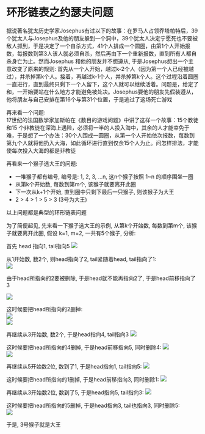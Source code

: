 # 环形链表之约瑟夫问题

据说著名犹太历史学家Josephus有过以下的故事：在罗马人占领乔塔帕特后，39 个犹太人与Josephus及他的朋友躲到一个洞中，39个犹太人决定宁愿死也不要被敌人抓到，于是决定了一个自杀方式，41个人排成一个圆圈，由第1个人开始报数，每报数到第3人该人就必须自杀，然后再由下一个重新报数，直到所有人都自杀身亡为止。然而Josephus 和他的朋友并不想遵从, 于是Josephus想出一个主意改变了原来的规则: 首先从一个人开始，越过k-2个人（因为第一个人已经被越过），并杀掉第k个人。接着，再越过k-1个人，并杀掉第k个人。这个过程沿着圆圈一直进行，直到最终只剩下一个人留下，这个人就可以继续活着。问题是，给定了和，一开始要站在什么地方才能避免被处决。Josephus要他的朋友先假装遵从，他将朋友与自己安排在第16个与第31个位置，于是逃过了这场死亡游戏   

再来看一个问题:  
17世纪的法国数学家加斯帕在《数目的游戏问题》中讲了这样一个故事：15个教徒和15 个非教徒在深海上遇险，必须将一半的人投入海中，其余的人才能幸免于难，于是想了一个办法：30个人围成一圆圈，从第一个人开始依次报数，每数到第九个人就将他扔入大海，如此循环进行直到仅余15个人为止。问怎样排法，才能使每次投入大海的都是非教徒  

再看来一个猴子选大王的问题:  
- 一堆猴子都有编号, 编号是: 1, 2, 3, ...n, 这n个猴子按照 1~n 的顺序围坐一圈 
- 从第k个开始数, 每数到第m个, 该猴子就要离开此圈
- 下一次从k+1个开始, 直到圈中只剩下最后一只猴子, 则该猴子为大王
- 2 > 4 > 1 > 5 > 3 (3号为大王)

以上问题都是典型的环形链表问题  

为了简便起见, 先来看一下猴子选大王的示例, 从第k个开始数, 每数到第m个, 该猴子就要离开此圈, 假设 k=1, m=2, 一共有5个猴子, 分析:  

首先 head 指向1, tail指向5
![](./images/选大王_1.png)  

从1开始数, 数2个, 则head指向了2, tail紧随着head, tail指向了1:  
![](./images/选大王_2.png)  

由于head所指向的2要被删除, 于是head就不能再指向2了, 于是head前移指向了3

![](./images/选大王_3.png)  

这时候要把head所指向的2删掉:  
![](./images/选大王_4.png)  
![](./images/选大王_5.png)    

再继续从3开始数, 数2个, 于是head指向4, tail指向3
![](./images/选大王_6.png)    

这时候要把head所指向的4删掉, 于是head前移指向5, 同时删除4:
![](./images/选大王_7.png)   
![](./images/选大王_8.png)   

再继续从5开始数2位, 数到了1, 于是head指向1, tail指向5:
![](./images/选大王_9.png)    

这时候要把head所指向的1删掉, 于是head前移指向3, 同时删除1: 
![](./images/选大王_10.png)    

再继续从3开始数2位, 数到了5, 于是head指向5, tail指向3:
![](./images/选大王_11.png)  

这时候要把head所指向的5删掉, 于是head指向3, tail也指向3, 同时删除5:  
![](./images/选大王_13.png)  

于是, 3号猴子就是大王





